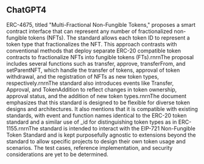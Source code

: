 ## ChatGPT4

ERC-4675, titled "Multi-Fractional Non-Fungible Tokens," proposes a smart contract interface that can represent any number of fractionalized non-fungible tokens (NFTs). The standard allows each token ID to represent a token type that fractionalizes the NFT. This approach contrasts with conventional methods that deploy separate ERC-20 compatible token contracts to fractionalize NFTs into fungible tokens (FTs).rnrnThe proposal includes several functions such as transfer, approve, transferFrom, and setParentNFT, which handle the transfer of tokens, approval of token withdrawal, and the registration of NFTs as new token types, respectively.rnrnThe standard also introduces events like Transfer, Approval, and TokenAddition to reflect changes in token ownership, approval status, and the addition of new token types.rnrnThe document emphasizes that this standard is designed to be flexible for diverse token designs and architectures. It also mentions that it is compatible with existing standards, with event and function names identical to the ERC-20 token standard and a similar use of _id for distinguishing token types as in ERC-1155.rnrnThe standard is intended to interact with the EIP-721 Non-Fungible Token Standard and is kept purposefully agnostic to extensions beyond the standard to allow specific projects to design their own token usage and scenarios. The test cases, reference implementation, and security considerations are yet to be determined.
